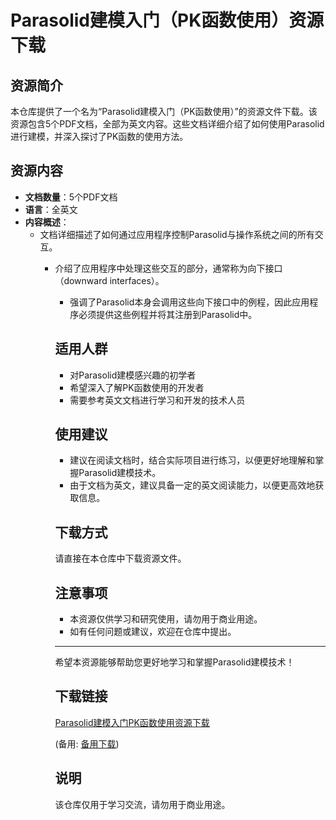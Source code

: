 # Parasolid建模入门（PK函数使用）资源下载

## 资源简介

本仓库提供了一个名为“Parasolid建模入门（PK函数使用）”的资源文件下载。该资源包含5个PDF文档，全部为英文内容。这些文档详细介绍了如何使用Parasolid进行建模，并深入探讨了PK函数的使用方法。

## 资源内容

- **文档数量**：5个PDF文档
- **语言**：全英文
- **内容概述**：
  - 文档详细描述了如何通过应用程序控制Parasolid与操作系统之间的所有交互。
    - 介绍了应用程序中处理这些交互的部分，通常称为向下接口（downward interfaces）。
      - 强调了Parasolid本身会调用这些向下接口中的例程，因此应用程序必须提供这些例程并将其注册到Parasolid中。

      ## 适用人群

      - 对Parasolid建模感兴趣的初学者
      - 希望深入了解PK函数使用的开发者
      - 需要参考英文文档进行学习和开发的技术人员

      ## 使用建议

      - 建议在阅读文档时，结合实际项目进行练习，以便更好地理解和掌握Parasolid建模技术。
      - 由于文档为英文，建议具备一定的英文阅读能力，以便更高效地获取信息。

      ## 下载方式

      请直接在本仓库中下载资源文件。

      ## 注意事项

      - 本资源仅供学习和研究使用，请勿用于商业用途。
      - 如有任何问题或建议，欢迎在仓库中提出。

      ---

      希望本资源能够帮助您更好地学习和掌握Parasolid建模技术！

      ## 下载链接
      [Parasolid建模入门PK函数使用资源下载](https://pan.quark.cn/s/b522af259932) 

      (备用: [备用下载](https://pan.baidu.com/s/1nZ33NKVPhnXanmu8KOVFnw?pwd=8nya))

      ## 说明

      该仓库仅用于学习交流，请勿用于商业用途。
